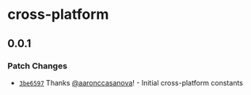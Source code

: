 # cross-platform

## 0.0.1

### Patch Changes

- [`3be6597`](https://github.com/aaronccasanova/aacc/commit/3be65979658eb8ea6ee2fc39ce2176c28abf737f)
  Thanks [@aaronccasanova](https://github.com/aaronccasanova)! - Initial
  cross-platform constants
